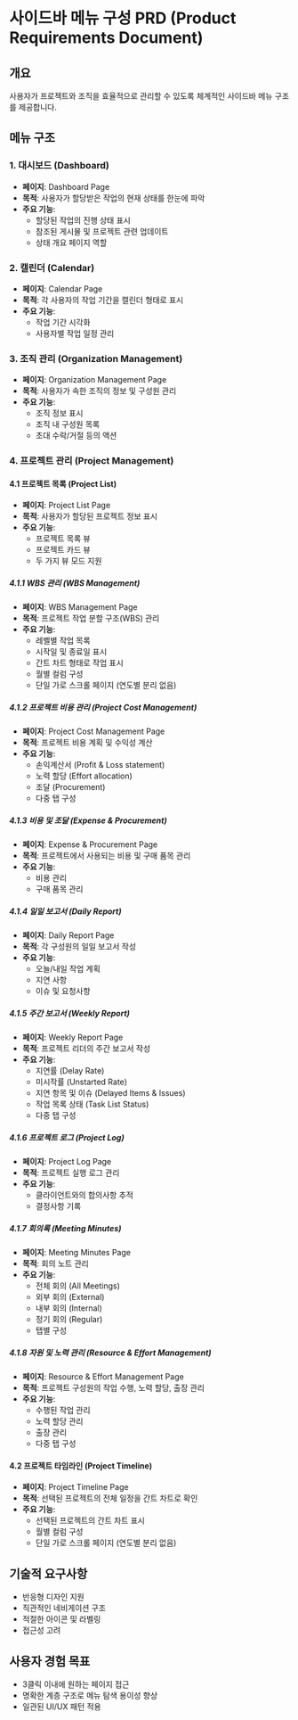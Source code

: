 # 사이드바 메뉴 구성 PRD (Product Requirements Document)

## 개요
사용자가 프로젝트와 조직을 효율적으로 관리할 수 있도록 체계적인 사이드바 메뉴 구조를 제공합니다.

## 메뉴 구조

### 1. 대시보드 (Dashboard)
- **페이지**: Dashboard Page
- **목적**: 사용자가 할당받은 작업의 현재 상태를 한눈에 파악
- **주요 기능**:
  - 할당된 작업의 진행 상태 표시
  - 참조된 게시물 및 프로젝트 관련 업데이트
  - 상태 개요 페이지 역할

### 2. 캘린더 (Calendar)
- **페이지**: Calendar Page
- **목적**: 각 사용자의 작업 기간을 캘린더 형태로 표시
- **주요 기능**:
  - 작업 기간 시각화
  - 사용자별 작업 일정 관리

### 3. 조직 관리 (Organization Management)
- **페이지**: Organization Management Page
- **목적**: 사용자가 속한 조직의 정보 및 구성원 관리
- **주요 기능**:
  - 조직 정보 표시
  - 조직 내 구성원 목록
  - 초대 수락/거절 등의 액션

### 4. 프로젝트 관리 (Project Management)

#### 4.1 프로젝트 목록 (Project List)
- **페이지**: Project List Page
- **목적**: 사용자가 할당된 프로젝트 정보 표시
- **주요 기능**:
  - 프로젝트 목록 뷰
  - 프로젝트 카드 뷰
  - 두 가지 뷰 모드 지원

##### 4.1.1 WBS 관리 (WBS Management)
- **페이지**: WBS Management Page
- **목적**: 프로젝트 작업 분할 구조(WBS) 관리
- **주요 기능**:
  - 레벨별 작업 목록
  - 시작일 및 종료일 표시
  - 간트 차트 형태로 작업 표시
  - 월별 컬럼 구성
  - 단일 가로 스크롤 페이지 (연도별 분리 없음)

##### 4.1.2 프로젝트 비용 관리 (Project Cost Management)
- **페이지**: Project Cost Management Page
- **목적**: 프로젝트 비용 계획 및 수익성 계산
- **주요 기능**:
  - 손익계산서 (Profit & Loss statement)
  - 노력 할당 (Effort allocation)
  - 조달 (Procurement)
  - 다중 탭 구성

##### 4.1.3 비용 및 조달 (Expense & Procurement)
- **페이지**: Expense & Procurement Page
- **목적**: 프로젝트에서 사용되는 비용 및 구매 품목 관리
- **주요 기능**:
  - 비용 관리
  - 구매 품목 관리

##### 4.1.4 일일 보고서 (Daily Report)
- **페이지**: Daily Report Page
- **목적**: 각 구성원의 일일 보고서 작성
- **주요 기능**:
  - 오늘/내일 작업 계획
  - 지연 사항
  - 이슈 및 요청사항

##### 4.1.5 주간 보고서 (Weekly Report)
- **페이지**: Weekly Report Page
- **목적**: 프로젝트 리더의 주간 보고서 작성
- **주요 기능**:
  - 지연률 (Delay Rate)
  - 미시작률 (Unstarted Rate)
  - 지연 항목 및 이슈 (Delayed Items & Issues)
  - 작업 목록 상태 (Task List Status)
  - 다중 탭 구성

##### 4.1.6 프로젝트 로그 (Project Log)
- **페이지**: Project Log Page
- **목적**: 프로젝트 실행 로그 관리
- **주요 기능**:
  - 클라이언트와의 합의사항 추적
  - 결정사항 기록

##### 4.1.7 회의록 (Meeting Minutes)
- **페이지**: Meeting Minutes Page
- **목적**: 회의 노트 관리
- **주요 기능**:
  - 전체 회의 (All Meetings)
  - 외부 회의 (External)
  - 내부 회의 (Internal)
  - 정기 회의 (Regular)
  - 탭별 구성

##### 4.1.8 자원 및 노력 관리 (Resource & Effort Management)
- **페이지**: Resource & Effort Management Page
- **목적**: 프로젝트 구성원의 작업 수행, 노력 할당, 출장 관리
- **주요 기능**:
  - 수행된 작업 관리
  - 노력 할당 관리
  - 출장 관리
  - 다중 탭 구성

#### 4.2 프로젝트 타임라인 (Project Timeline)
- **페이지**: Project Timeline Page
- **목적**: 선택된 프로젝트의 전체 일정을 간트 차트로 확인
- **주요 기능**:
  - 선택된 프로젝트의 간트 차트 표시
  - 월별 컬럼 구성
  - 단일 가로 스크롤 페이지 (연도별 분리 없음)

## 기술적 요구사항
- 반응형 디자인 지원
- 직관적인 네비게이션 구조
- 적절한 아이콘 및 라벨링
- 접근성 고려

## 사용자 경험 목표
- 3클릭 이내에 원하는 페이지 접근
- 명확한 계층 구조로 메뉴 탐색 용이성 향상
- 일관된 UI/UX 패턴 적용
